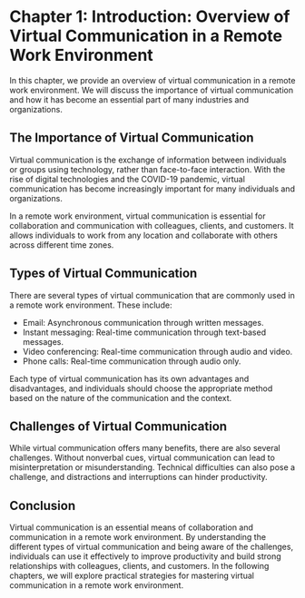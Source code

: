 Chapter 1: Introduction: Overview of Virtual Communication in a Remote Work Environment
=======================================================================================

In this chapter, we provide an overview of virtual communication in a remote work environment. We will discuss the importance of virtual communication and how it has become an essential part of many industries and organizations.

The Importance of Virtual Communication
---------------------------------------

Virtual communication is the exchange of information between individuals or groups using technology, rather than face-to-face interaction. With the rise of digital technologies and the COVID-19 pandemic, virtual communication has become increasingly important for many individuals and organizations.

In a remote work environment, virtual communication is essential for collaboration and communication with colleagues, clients, and customers. It allows individuals to work from any location and collaborate with others across different time zones.

Types of Virtual Communication
------------------------------

There are several types of virtual communication that are commonly used in a remote work environment. These include:

* Email: Asynchronous communication through written messages.
* Instant messaging: Real-time communication through text-based messages.
* Video conferencing: Real-time communication through audio and video.
* Phone calls: Real-time communication through audio only.

Each type of virtual communication has its own advantages and disadvantages, and individuals should choose the appropriate method based on the nature of the communication and the context.

Challenges of Virtual Communication
-----------------------------------

While virtual communication offers many benefits, there are also several challenges. Without nonverbal cues, virtual communication can lead to misinterpretation or misunderstanding. Technical difficulties can also pose a challenge, and distractions and interruptions can hinder productivity.

Conclusion
----------

Virtual communication is an essential means of collaboration and communication in a remote work environment. By understanding the different types of virtual communication and being aware of the challenges, individuals can use it effectively to improve productivity and build strong relationships with colleagues, clients, and customers. In the following chapters, we will explore practical strategies for mastering virtual communication in a remote work environment.
